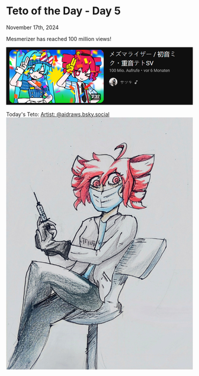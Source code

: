 # Teto of the Day - Day 5
<div class="post-date">November 17th, 2024</div>

Mesmerizer has reached 100 million views!

![100,000,000](/img/blog/mesmerizer_100m.png)

Today's Teto:
[Artist: @aidraws.bsky.social](https://bsky.app/profile/aidraws.bsky.social/post/3lb3zj52nb22m)
![Kasane Teto Art](/totd/DAY_5.jpg)